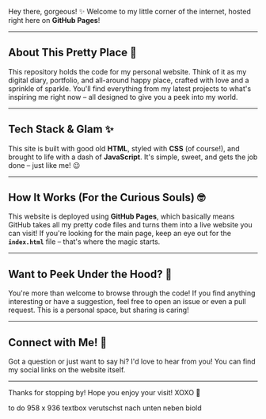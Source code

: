 Hey there, gorgeous! ✨ Welcome to my little corner of the internet, hosted right here on **GitHub Pages**!

---

## About This Pretty Place 💖

This repository holds the code for my personal website. Think of it as my digital diary, portfolio, and all-around happy place, crafted with love and a sprinkle of sparkle. You'll find everything from my latest projects to what's inspiring me right now – all designed to give you a peek into my world.

---

## Tech Stack & Glam ✨

This site is built with good old **HTML**, styled with **CSS** (of course!), and brought to life with a dash of **JavaScript**. It's simple, sweet, and gets the job done – just like me! 😉

---

## How It Works (For the Curious Souls) 🤓

This website is deployed using **GitHub Pages**, which basically means GitHub takes all my pretty code files and turns them into a live website you can visit! If you're looking for the main page, keep an eye out for the **`index.html`** file – that's where the magic starts.

---

## Want to Peek Under the Hood? 💅

You're more than welcome to browse through the code! If you find anything interesting or have a suggestion, feel free to open an issue or even a pull request. This is a personal space, but sharing is caring!

---

## Connect with Me! 💌

Got a question or just want to say hi? I'd love to hear from you! You can find my social links on the website itself.

---

Thanks for stopping by! Hope you enjoy your visit!
XOXO 💋

to do
958 x 936 textbox verutschst nach unten neben biold
